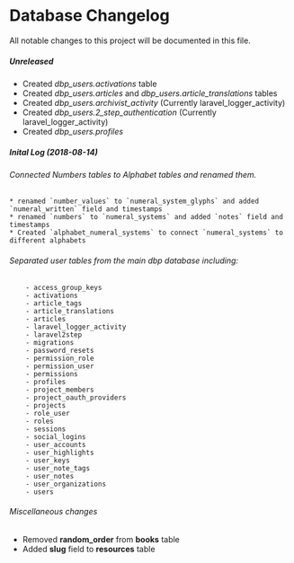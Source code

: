 # Database Changelog
All notable changes to this project will be documented in this file.

##### Unreleased
* Created *dbp_users.activations* table
* Created *dbp_users.articles* and *dbp_users.article_translations* tables
* Created *dbp_users.archivist_activity* (Currently laravel_logger_activity)
* Created *dbp_users.2_step_authentication* (Currently laravel_logger_activity)
* Created *dbp_users.profiles*

##### Inital Log (2018-08-14)

###### Connected Numbers tables to Alphabet tables and renamed them.
    * renamed `number_values` to `numeral_system_glyphs` and added `numeral_written` field and timestamps
    * renamed `numbers` to `numeral_systems` and added `notes` field and timestamps
    * Created `alphabet_numeral_systems` to connect `numeral_systems` to different alphabets

###### Separated user tables from the main dbp database including:
        - access_group_keys
        - activations
        - article_tags
        - article_translations
        - articles
        - laravel_logger_activity
        - laravel2step
        - migrations
        - password_resets
        - permission_role
        - permission_user
        - permissions
        - profiles
        - project_members
        - project_oauth_providers
        - projects
        - role_user
        - roles
        - sessions
        - social_logins
        - user_accounts
        - user_highlights
        - user_keys
        - user_note_tags
        - user_notes
        - user_organizations
        - users
        
###### Miscellaneous changes
* Removed **random_order** from **books** table
* Added **slug** field to **resources** table
